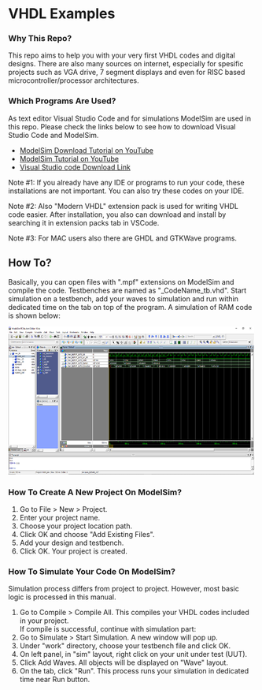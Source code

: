 <h1> VHDL Examples </h1>

<h3>Why This Repo?</h3>

<p> This repo aims to help you with your very first VHDL codes and digital designs. There are also many sources on internet, especially for spesific projects such as VGA drive, 7 segment displays and even for RISC based microcontroller/processor architectures. </p>

<h3> Which Programs Are Used? </h3>

<p> As text editor Visual Studio Code and for simulations ModelSim are used in this repo. Please check the links below to see how to download Visual Studio Code and ModelSim. </p>

<ul>
    <li> <a href="https://www.youtube.com/watch?v=1AnXVuSm90c&t=15s" target="_blank">ModelSim Download Tutorial on YouTube</a> </li>
    <li> <a href="https://www.youtube.com/watch?v=9mpRF6bAY1g" target="_blank">ModelSim Tutorial on YouTube</a> </li>
    <li> <a href="https://code.visualstudio.com/download" target="_blank">Visual Studio code Download Link</a> </li>
</ul>

<p> Note #1: If you already have any IDE or programs to run your code, these installations are not important. You can also try these codes on your IDE. </p>
<p> Note #2: Also "Modern VHDL" extension pack is used for writing VHDL code easier. After installation, you also can download and install by searching it in extension packs tab in VSCode. </p>
<p> Note #3: For MAC users also there are GHDL and GTKWave programs.</p>

<h2> How To?</h2>

<p> Basically, you can open files with ".mpf" extensions on ModelSim and compile the code. Testbenches are named as "_CodeName_tb.vhd". Start simulation on a testbench, add your waves to simulation and run within dedicated time on the tab on top of the program. A simulation of RAM code is shown below: </p>

<img src="repo_ss.png" alt="RAM simulation" style="width:500px;height:300px;">

<h3> How To Create A New Project On ModelSim? </h3>

<ol>
    <li> Go to File > New > Project. </li>
    <li> Enter your project name. </li>
    <li> Choose your project location path. </li>
    <li> Click OK and choose "Add Existing Files".</li>
    <li> Add your design and testbench. </li>
    <li> Click OK. Your project is created.</li>
</ol>

<h3> How To Simulate Your Code On ModelSim?</h3>

<p> Simulation process differs from project to project. However, most basic logic is processed in this manual.</p>

<ol>
    <li> Go to Compile > Compile All. This compiles your VHDL codes included in your project.</li>
    If compile is successful, continue with simulation part:
    <li> Go to Simulate > Start Simulation. A new window will pop up.</li>
    <li> Under "work" directory, choose your testbench file and click OK.</li>
    <li> On left panel, in "sim" layout, right click on your unit under test (UUT).</li>
    <li> Click Add Waves. All objects will be displayed on "Wave" layout. </li>
    <li> On the tab, click "Run". This process runs your simulation in dedicated time near Run button.</li>
</ol>

